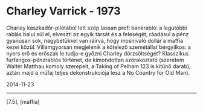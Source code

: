 # Charley Varrick - 1973

Charley kaszkadőr-pilótából lett szép lassan profi bankrabló: a legutóbbi rablás balul sül el, elveszti az egyik társát és a feleségét, ráadásul a pénz gyanúsan sok, nagybetűkkel van ráírva, hogy mosnivaló dollár a maffia kezei közül. Villámgyorsan megjelenik a kötelező szemétállat bérgyilkos: a nyers erő és erőszak le tudja-e győzni Charley dörzsöltségét? Klasszikus furfangos-pénzrablós történet, de kimondottan szórakoztató (szeretem Walter Matthau komoly szerepeit, a Taking of Pelham 123 is kitűnő darab), aztán majd a műfaj teljes dekonstrukciója lesz a No Country for Old Man).

2014-11-23 

----

[7.5], [maffia]
